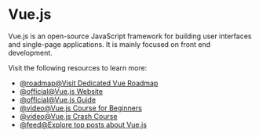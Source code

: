 # Vue.js

Vue.js is an open-source JavaScript framework for building user interfaces and single-page applications. It is mainly focused on front end development.

Visit the following resources to learn more:

- [@roadmap@Visit Dedicated Vue Roadmap](https://roadmap.sh/vue)
- [@official@Vue.js Website](https://vuejs.org/)
- [@official@Vue.js Guide](https://vuejs.org/v2/guide/)
- [@video@Vue.js Course for Beginners](https://www.youtube.com/watch?v=FXpIoQ_rT_c)
- [@video@Vue.js Crash Course](https://www.youtube.com/watch?v=qZXt1Aom3Cs)
- [@feed@Explore top posts about Vue.js](https://app.daily.dev/tags/vuejs?ref=roadmapsh)
